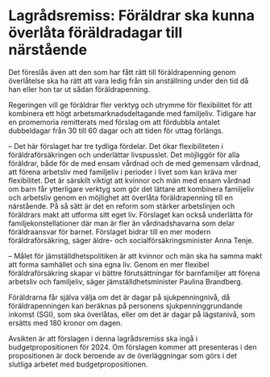 # Lagrådsremiss: Föräldrar ska kunna överlåta föräldradagar till närstående

Det föreslås även att den som har fått rätt till föräldrapenning genom överlåtelse ska ha rätt att vara ledig från sin anställning under den tid då han eller hon tar ut sådan föräldrapenning.

Regeringen vill ge föräldrar fler verktyg och utrymme för flexibilitet för att kombinera ett högt arbetsmarknadsdeltagande med familjeliv. Tidigare har en promemoria remitterats med förslag om att fördubbla antalet dubbeldagar från 30 till 60 dagar och att tiden för uttag förlängs.

– Det här förslaget har tre tydliga fördelar. Det ökar flexibiliteten i föräldraförsäkringen och underlättar livspusslet. Det möjliggör för alla föräldrar, både för de med ensam vårdnad och de med gemensam vårdnad, att förena arbetsliv med familjeliv i perioder i livet som kan kräva mer flexibilitet. Det är särskilt viktigt att kvinnor och män med ensam vårdnad om barn får ytterligare verktyg som gör det lättare att kombinera familjeliv och arbetsliv genom en möjlighet att överlåta föräldrapenning till en närstående. På så sätt är det en reform som stärker arbetslinjen och föräldrars makt att utforma sitt eget liv. Förslaget kan också underlätta för familjekonstellationer där man är fler än vårdnadshavarna som delar föräldraansvar för barnet. Förslaget bidrar till en mer modern föräldraförsäkring, säger äldre- och socialförsäkringsminister Anna Tenje.

– Målet för jämställdhetspolitiken är att kvinnor och män ska ha samma makt att forma samhället och sina egna liv. Genom en mer flexibel föräldraförsäkring skapar vi bättre förutsättningar för barnfamiljer att förena arbetsliv och familjeliv, säger jämställdhetsminister Paulina Brandberg.

Föräldrarna får själva välja om det är dagar på sjukpenningnivå, då föräldrapenningen kan beräknas på personens sjukpenninggrundande inkomst (SGI), som ska överlåtas, eller om det är dagar på lägstanivå, som ersätts med 180 kronor om dagen.

Avsikten är att förslagen i denna lagrådsremiss ska ingå i budgetpropositionen för 2024. Om förslagen kommer att presenteras i den propositionen är dock beroende av de överläggningar som görs i det slutliga arbetet med budgetpropositionen.

